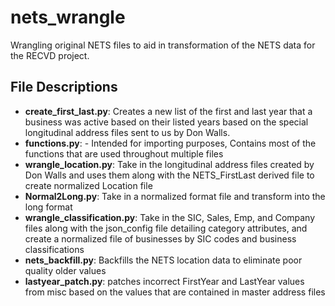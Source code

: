 # nets_wrangle
Wrangling original NETS files to aid in transformation of the NETS data for the RECVD project.

## File Descriptions  

- **create_first_last.py**: Creates a new list of the first and last year that a business was active based on their listed years based on the special longitudinal address files sent to us by Don Walls.
- **functions.py**: - Intended for importing purposes, Contains most of the functions that are used throughout multiple files
- **wrangle_location.py**:  Take in the longitudinal address files created by Don Walls and uses them along with the NETS_FirstLast derived file to create normalized Location file
- **Normal2Long.py**:  Take in a normalized format file and transform into the long format 
- **wrangle_classification.py**: Take in the SIC, Sales, Emp, and Company files along with the json_config file detailing category attributes, and create a normalized file of businesses by SIC codes and business classifications
- **nets_backfill.py**: Backfills the NETS location data to eliminate poor quality older values
- **lastyear_patch.py**: patches incorrect FirstYear and LastYear values from misc based on the values that are contained in master address files